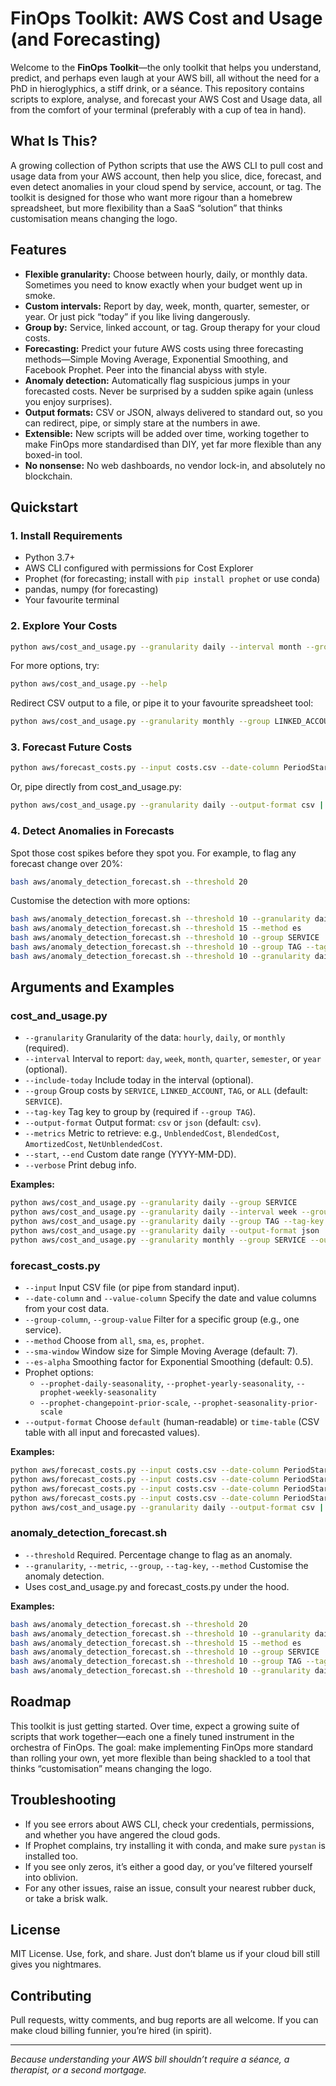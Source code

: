 # FinOps Toolkit: AWS Cost and Usage (and Forecasting)

Welcome to the **FinOps Toolkit**—the only toolkit that helps you understand, predict, and perhaps even laugh at your AWS bill, all without the need for a PhD in hieroglyphics, a stiff drink, or a séance. This repository contains scripts to explore, analyse, and forecast your AWS Cost and Usage data, all from the comfort of your terminal (preferably with a cup of tea in hand).

## What Is This?

A growing collection of Python scripts that use the AWS CLI to pull cost and usage data from your AWS account, then help you slice, dice, forecast, and even detect anomalies in your cloud spend by service, account, or tag. The toolkit is designed for those who want more rigour than a homebrew spreadsheet, but more flexibility than a SaaS “solution” that thinks customisation means changing the logo.

## Features

- **Flexible granularity:** Choose between hourly, daily, or monthly data. Sometimes you need to know exactly when your budget went up in smoke.
- **Custom intervals:** Report by day, week, month, quarter, semester, or year. Or just pick “today” if you like living dangerously.
- **Group by:** Service, linked account, or tag. Group therapy for your cloud costs.
- **Forecasting:** Predict your future AWS costs using three forecasting methods—Simple Moving Average, Exponential Smoothing, and Facebook Prophet. Peer into the financial abyss with style.
- **Anomaly detection:** Automatically flag suspicious jumps in your forecasted costs. Never be surprised by a sudden spike again (unless you enjoy surprises).
- **Output formats:** CSV or JSON, always delivered to standard out, so you can redirect, pipe, or simply stare at the numbers in awe.
- **Extensible:** New scripts will be added over time, working together to make FinOps more standardised than DIY, yet far more flexible than any boxed-in tool.
- **No nonsense:** No web dashboards, no vendor lock-in, and absolutely no blockchain.

## Quickstart

### 1. Install Requirements

- Python 3.7+
- AWS CLI configured with permissions for Cost Explorer
- Prophet (for forecasting; install with `pip install prophet` or use conda)
- pandas, numpy (for forecasting)
- Your favourite terminal

### 2. Explore Your Costs

```bash
python aws/cost_and_usage.py --granularity daily --interval month --group SERVICE --output-format csv
```

For more options, try:

```bash
python aws/cost_and_usage.py --help
```

Redirect CSV output to a file, or pipe it to your favourite spreadsheet tool:

```bash
python aws/cost_and_usage.py --granularity monthly --group LINKED_ACCOUNT > costs.csv
```

### 3. Forecast Future Costs

```bash
python aws/forecast_costs.py --input costs.csv --date-column PeriodStart --value-column UnblendedCost --method all
```

Or, pipe directly from cost_and_usage.py:

```bash
python aws/cost_and_usage.py --granularity daily --output-format csv | python aws/forecast_costs.py --date-column PeriodStart --value-column UnblendedCost --method all
```

### 4. Detect Anomalies in Forecasts

Spot those cost spikes before they spot you. For example, to flag any forecast change over 20%:

```bash
bash aws/anomaly_detection_forecast.sh --threshold 20
```

Customise the detection with more options:

```bash
bash aws/anomaly_detection_forecast.sh --threshold 10 --granularity daily --metric UnblendedCost
bash aws/anomaly_detection_forecast.sh --threshold 15 --method es
bash aws/anomaly_detection_forecast.sh --threshold 10 --group SERVICE
bash aws/anomaly_detection_forecast.sh --threshold 10 --group TAG --tag-key Owner
bash aws/anomaly_detection_forecast.sh --threshold 10 --granularity daily --metric BlendedCost --group ALL --method prophet
```

## Arguments and Examples

### cost_and_usage.py

- `--granularity` Granularity of the data: `hourly`, `daily`, or `monthly` (required).
- `--interval` Interval to report: `day`, `week`, `month`, `quarter`, `semester`, or `year` (optional).
- `--include-today` Include today in the interval (optional).
- `--group` Group costs by `SERVICE`, `LINKED_ACCOUNT`, `TAG`, or `ALL` (default: `SERVICE`).
- `--tag-key` Tag key to group by (required if `--group TAG`).
- `--output-format` Output format: `csv` or `json` (default: `csv`).
- `--metrics` Metric to retrieve: e.g., `UnblendedCost`, `BlendedCost`, `AmortizedCost`, `NetUnblendedCost`.
- `--start`, `--end` Custom date range (YYYY-MM-DD).
- `--verbose` Print debug info.

**Examples:**

```bash
python aws/cost_and_usage.py --granularity daily --group SERVICE
python aws/cost_and_usage.py --granularity daily --interval week --group SERVICE
python aws/cost_and_usage.py --granularity daily --group TAG --tag-key Environment
python aws/cost_and_usage.py --granularity daily --output-format json
python aws/cost_and_usage.py --granularity monthly --group SERVICE --output-format csv > my-costs.csv
```

### forecast_costs.py

- `--input` Input CSV file (or pipe from standard input).
- `--date-column` and `--value-column` Specify the date and value columns from your cost data.
- `--group-column`, `--group-value` Filter for a specific group (e.g., one service).
- `--method` Choose from `all`, `sma`, `es`, `prophet`.
- `--sma-window` Window size for Simple Moving Average (default: 7).
- `--es-alpha` Smoothing factor for Exponential Smoothing (default: 0.5).
- Prophet options:  
  - `--prophet-daily-seasonality`, `--prophet-yearly-seasonality`, `--prophet-weekly-seasonality`
  - `--prophet-changepoint-prior-scale`, `--prophet-seasonality-prior-scale`
- `--output-format` Choose `default` (human-readable) or `time-table` (CSV table with all input and forecasted values).

**Examples:**

```bash
python aws/forecast_costs.py --input costs.csv --date-column PeriodStart --value-column UnblendedCost --method all
python aws/forecast_costs.py --input costs.csv --date-column PeriodStart --value-column UnblendedCost --method sma --sma-window 14
python aws/forecast_costs.py --input costs.csv --date-column PeriodStart --value-column UnblendedCost --method es --es-alpha 0.3
python aws/forecast_costs.py --input costs.csv --date-column PeriodStart --value-column UnblendedCost --method prophet --prophet-changepoint-prior-scale 0.1 --prophet-seasonality-prior-scale 5.0
python aws/cost_and_usage.py --granularity daily --output-format csv | python aws/forecast_costs.py --date-column PeriodStart --value-column UnblendedCost --method all --sma-window 10 --es-alpha 0.7
```

### anomaly_detection_forecast.sh

- `--threshold` Required. Percentage change to flag as an anomaly.
- `--granularity`, `--metric`, `--group`, `--tag-key`, `--method` Customise the anomaly detection.
- Uses cost_and_usage.py and forecast_costs.py under the hood.

**Examples:**

```bash
bash aws/anomaly_detection_forecast.sh --threshold 20
bash aws/anomaly_detection_forecast.sh --threshold 10 --granularity daily --metric UnblendedCost
bash aws/anomaly_detection_forecast.sh --threshold 15 --method es
bash aws/anomaly_detection_forecast.sh --threshold 10 --group SERVICE
bash aws/anomaly_detection_forecast.sh --threshold 10 --group TAG --tag-key Owner
bash aws/anomaly_detection_forecast.sh --threshold 10 --granularity daily --metric BlendedCost --group ALL --method prophet
```

## Roadmap

This toolkit is just getting started. Over time, expect a growing suite of scripts that work together—each one a finely tuned instrument in the orchestra of FinOps. The goal: make implementing FinOps more standard than rolling your own, yet more flexible than being shackled to a tool that thinks “customisation” means changing the logo.

## Troubleshooting

- If you see errors about AWS CLI, check your credentials, permissions, and whether you have angered the cloud gods.
- If Prophet complains, try installing it with conda, and make sure `pystan` is installed too.
- If you see only zeros, it’s either a good day, or you’ve filtered yourself into oblivion.
- For any other issues, raise an issue, consult your nearest rubber duck, or take a brisk walk.

## License

MIT License. Use, fork, and share. Just don’t blame us if your cloud bill still gives you nightmares.

## Contributing

Pull requests, witty comments, and bug reports are all welcome. If you can make cloud billing funnier, you’re hired (in spirit).

---

_Because understanding your AWS bill shouldn’t require a séance, a therapist, or a second mortgage._
